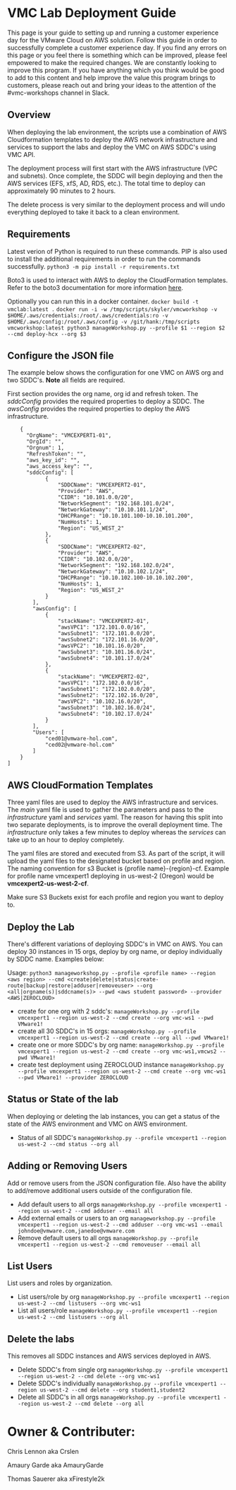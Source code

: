 # VMC Lab Deployment Guide

This page is your guide to setting up and running a customer experience day for the VMware Cloud on AWS solution. Follow this guide in order to successfully complete a customer experience day. If you find any errors on this page or you feel there is something which can be improved, please feel empowered to make the required changes. We are constantly looking to improve this program. If you have anything which you think would be good to add to this content and help improve the value this program brings to customers, please reach out and bring your ideas to the attention of the #vmc-workshops channel in Slack.

## Overview

When deploying the lab environment, the scripts use a combination of AWS Cloudformation templates to deploy the AWS network infrastructure and services to support the labs and deploy the VMC on AWS SDDC's using VMC API.

The deployment process will first start with the AWS infrastructure (VPC and subnets).  Once complete, the SDDC will begin deploying and then the  AWS services (EFS, xfS, AD, RDS, etc.).  The total time to deploy can approximately 90 minutes to 2 hours.

The delete process is very similar to the deployment process and will undo everything deployed to take it back to a clean environment.

## Requirements

Latest verion of Python is required to run these commands.  PIP is also used to install the additional requirements in order to run the commands successfully.
`python3 -m pip install -r requirements.txt`

Boto3 is used to interact with AWS to deploy the CloudFormation templates.  Refer to the boto3 documentation for more information [here](https://pypi.org/project/boto3/).

Optionally you can run this in a docker container.
`docker build -t vmclab:latest .`
`docker run -i -w /tmp/scripts/skyler/vmcworkshop -v $HOME/.aws/credentials:/root/.aws/credentials:ro -v $HOME/.aws/config:/root/.aws/config -v /git/hank:/tmp/scripts vmcworkshop:latest python3 manageWorkshop.py --profile $1 --region $2 --cmd deploy-hcx --org $3`

## Configure the JSON file

The example below shows the configuration for one VMC on AWS org and two SDDC's.  **Note** all fields are required.

First section provides the org name, org id and refresh token.  The *sddcConfig* provides the required properties to deploy a SDDC.  The *awsConfig* provides the required properties to deploy the AWS infrastructure.

```[
    {
      "OrgName": "VMCEXPERT1-01",
      "OrgId": "",
      "Orgnum": 1,
      "RefreshToken": "",
      "aws_key_id": "",
      "aws_access_key": "",
      "sddcConfig": [
            {
                "SDDCName": "VMCEXPERT2-01",
                "Provider": "AWS",
                "CIDR": "10.101.0.0/20",
                "NetworkSegment": "192.168.101.0/24",
                "NetworkGateway": "10.10.101.1/24",
                "DHCPRange": "10.10.101.100-10.10.101.200",
                "NumHosts": 1,
                "Region": "US_WEST_2"
            },
            {
                "SDDCName": "VMCEXPERT2-02",
                "Provider": "AWS",
                "CIDR": "10.102.0.0/20",
                "NetworkSegment": "192.168.102.0/24",
                "NetworkGateway": "10.10.102.1/24",
                "DHCPRange": "10.10.102.100-10.10.102.200",
                "NumHosts": 1,
                "Region": "US_WEST_2"
            }
        ],
        "awsConfig": [
            {
                "stackName": "VMCEXPERT2-01",
                "awsVPC1": "172.101.0.0/16",
                "awsSubnet1": "172.101.0.0/20",
                "awsSubnet2": "172.101.16.0/20",
                "awsVPC2": "10.101.16.0/20",
                "awsSubnet3": "10.101.16.0/24",
                "awsSubnet4": "10.101.17.0/24"
            },
            {
                "stackName": "VMCEXPERT2-02",
                "awsVPC1": "172.102.0.0/16",
                "awsSubnet1": "172.102.0.0/20",
                "awsSubnet2": "172.102.16.0/20",
                "awsVPC2": "10.102.16.0/20",
                "awsSubnet3": "10.102.16.0/24",
                "awsSubnet4": "10.102.17.0/24"
            }
        ],
        "Users": [
            "ced01@vmware-hol.com",
            "ced02@vmware-hol.com"
        ]
    }
]
```

## AWS CloudFormation Templates

Three yaml files are used to deploy the AWS infrastructure and services.  The *main* yaml file is used to gather the parameters and pass to the *infrastructure* yaml and *services* yaml.  The reason for having this split into two separate deployments, is to improve the overall deployment time.  The *infrastructure* only takes a few minutes to deploy whereas the *services* can take up to an hour to deploy completely.

The yaml files are stored and executed from S3.  As part of the script, it will upload the yaml files to the designated bucket based on profile and region.  The naming convention for s3 Bucket is {profile name}-{region}-cf.  Example for profile name vmcexpert1 deploying in us-west-2 (Oregon) would be **vmcexpert2-us-west-2-cf**.

Make sure S3 Buckets exist for each profile and region you want to deploy to.

## Deploy the Lab

There's different variations of deploying SDDC's in VMC on AWS. You can deploy 30 instances in 15 orgs, deploy by org name, or deploy individually by SDDC name.  Examples below:

Usage:
`python3 manageworkshop.py --profile <profile name> --region <aws region> --cmd <create|delete|status|create-route|backup|restore|adduser|removeuser> --org <all|orgname(s)|sddcname(s)> --pwd <aws student password> --provider <AWS|ZEROCLOUD>`

- create for one org with 2 sddc's:
   `manageWorkshop.py --profile vmcexpert1 --region us-west-2 --cmd create --org vmc-ws1 --pwd VMware1!`
- create all 30 SDDC's in 15 orgs:
   `manageWorkshop.py --profile vmcexpert1 --region us-west-2 --cmd create --org all --pwd VMware1!`
- create one or more SDDC's by org name:
   `manageWorkshop.py --profile vmcexpert1 --region us-west-2 --cmd create --org vmc-ws1,vmcws2 --pwd VMware1!`
- create test deployment using ZEROCLOUD instance
   `manageWorkshop.py --profile vmcexpert1 --region us-west-2 --cmd create --org vmc-ws1 --pwd VMware1! --provider ZEROCLOUD`

## Status or State of the lab

When deploying or deleting the lab instances, you can get a status of the state of the AWS environment and VMC on AWS environment.

- Status of all SDDC's
  `manageWorkshop.py --profile vmcexpert1 --region us-west-2 --cmd status --org all`

## Adding or Removing Users

Add or remove users from the JSON configuration file.  Also have the ability to add/remove additional users outside of the configuration file.

- Add default users to all orgs
   `manageWorkshop.py --profile vmcexpert1 --region us-west-2 --cmd adduser --email all`
- Add external emails or users to an org
   `manageworkshop.py --profile vmcexpert1 --region us-west-2 --cmd adduser --org vmc-ws1 --email johndoe@vmware.com,janedoe@vmware.com`
- Remove default users to all orgs
   `manageWorkshop.py --profile vmcexpert1 --region us-west-2 --cmd removeuser --email all`

## List Users

List users and roles by organization.

- List users/role by org
  `manageWorkshop.py --profile vmcexpert1 --region us-west-2 --cmd listusers --org vmc-ws1`
- List all users/role
  `manageWorkshop.py --profile vmcexpert1 --region us-west-2 --cmd listusers --org all`

## Delete the labs

This removes all SDDC instances and AWS services deployed in AWS.

- Delete SDDC's from single org
  `manageWorkshop.py --profile vmcexpert1 --region us-west-2 --cmd delete --org vmc-ws1`
- Delete SDDC's individually
  `manageWorkshop.py --profile vmcexpert1 --region us-west-2 --cmd delete --org student1,student2`
- Delete all SDDC's in all orgs
  `manageWorkshop.py --profile vmcexpert1 --region us-west-2 --cmd delete --org all`


# Owner & Contributer:
Chris Lennon aka Crslen

Amaury Garde aka AmauryGarde

Thomas Sauerer aka xFirestyle2k


